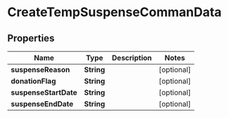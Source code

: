 

# CreateTempSuspenseCommanData


## Properties

| Name | Type | Description | Notes |
|------------ | ------------- | ------------- | -------------|
|**suspenseReason** | **String** |  |  [optional] |
|**donationFlag** | **String** |  |  [optional] |
|**suspenseStartDate** | **String** |  |  [optional] |
|**suspenseEndDate** | **String** |  |  [optional] |



